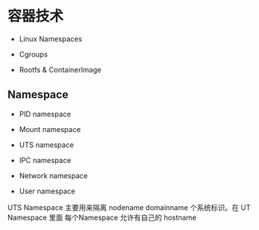 # 容器技术

- Linux Namespaces
- Cgroups

- Rootfs & ContainerImage

## Namespace

- PID namespace
- Mount namespace
- UTS namespace

- IPC namespace
- Network namespace
- User namespace

UTS Namespace 主要用来隔离 nodename domainname 个系统标识。在 UT Namespace 里面 每个Namespace 允许有自己的 hostname